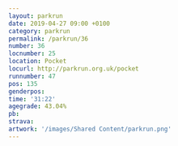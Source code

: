 ```yaml
---
layout: parkrun
date: 2019-04-27 09:00 +0100
category: parkrun
permalink: /parkrun/36
number: 36
locnumber: 25
location: Pocket
locurl: http://parkrun.org.uk/pocket
runnumber: 47
pos: 135
genderpos: 
time: '31:22'
agegrade: 43.04%
pb: 
strava: 
artwork: '/images/Shared Content/parkrun.png'
---
```

